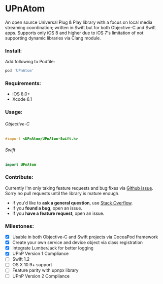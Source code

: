UPnAtom
=========

An open source Universal Plug & Play library with a focus on local media streaming coordination; written in Swift but for both Objective-C and Swift apps. Supports only iOS 8 and higher due to iOS 7's limitation of not supporting dynamic libraries via Clang module.

### Install:
Add following to Podfile:
```ruby
pod 'UPnAtom'
```

### Requirements:
* iOS 8.0+
* Xcode 6.1

### Usage:
######  Objective-C
```objective-c
#import <UPnAtom/UPnAtom-Swift.h>
```

###### Swift
```swift
import UPnAtom
```

### Contribute:
Currently I'm only taking feature requests and bug fixes via [Github issue](https://github.com/master-nevi/UPnAtom/issues). Sorry no pull requests until the library is mature enough.

- If you'd like to **ask a general question**, use [Stack Overflow](http://stackoverflow.com/).
- If you **found a bug**, open an issue.
- If you **have a feature request**, open an issue.

### Milestones:
* [x] Usable in both Objective-C and Swift projects via CocoaPod framework
* [x] Create your own service and device object via class registration
* [x] Integrate LumberJack for better logging
* [x] UPnP Version 1 Compliance
* [ ] Swift 1.2
* [ ] OS X 10.9+ support
* [ ] Feature parity with upnpx library
* [ ] UPnP Version 2 Compliance
